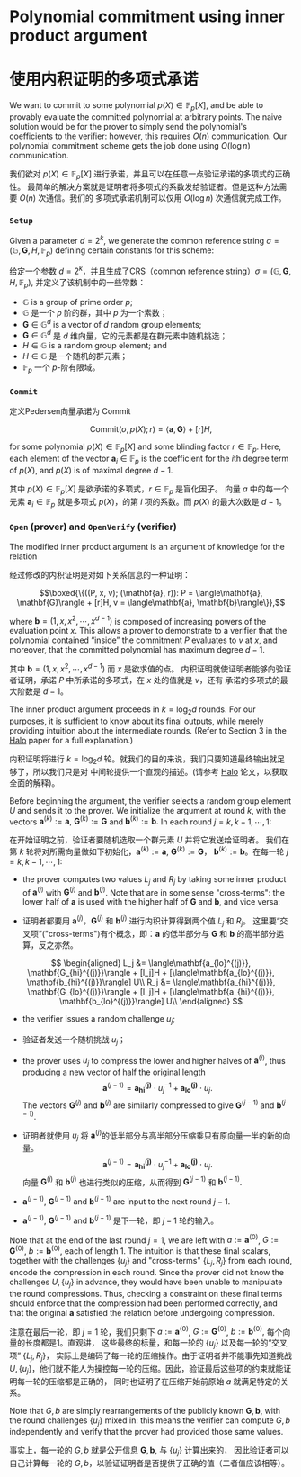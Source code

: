 # Polynomial commitment using inner product argument

# 使用内积证明的多项式承诺
We want to commit to some polynomial $p(X) \in \mathbb{F}_p[X]$, and be able to provably
evaluate the committed polynomial at arbitrary points. The naive solution would be for the
prover to simply send the polynomial's coefficients to the verifier: however, this
requires $O(n)$ communication. Our polynomial commitment scheme gets the job done using
$O(\log n)$ communication.

我们欲对 $p(X) \in \mathbb{F}_p[X]$ 进行承诺，并且可以在任意一点验证承诺的多项式的正确性。
最简单的解决方案就是证明者将多项式的系数发给验证者。但是这种方法需要 $O(n)$ 次通信。我们的
多项式承诺机制可以仅用 $O(\log n)$ 次通信就完成工作。

### `Setup`
Given a parameter $d = 2^k,$ we generate the common reference string
$\sigma = (\mathbb{G}, \mathbf{G}, H, \mathbb{F}_p)$ defining certain constants for this
scheme:

给定一个参数 $d = 2^k$，并且生成了CRS（common reference string）$\sigma = (\mathbb{G}, \mathbf{G}, H, \mathbb{F}_p)$,
并定义了该机制中的一些常数：

* $\mathbb{G}$ is a group of prime order $p;$
* $\mathbb{G}$ 是一个 $p$ 阶的群，其中 $p$ 为一个素数；
* $\mathbf{G} \in \mathbb{G}^d$ is a vector of $d$ random group elements;
* $\mathbf{G} \in \mathbb{G}^d$ 是 $d$ 维向量，它的元素都是在群元素中随机挑选；
* $H \in \mathbb{G}$ is a random group element; and
* $H \in \mathbb{G}$ 是一个随机的群元素；
* $\mathbb{F}_p$ 一个 $p$-阶有限域。

### `Commit`
定义Pedersen向量承诺为 $\text{Commit}$

$$\text{Commit}(\sigma, p(X); r) = \langle\mathbf{a}, \mathbf{G}\rangle + [r]H,$$

for some polynomial $p(X) \in \mathbb{F}_p[X]$ and some blinding factor
$r \in \mathbb{F}_p.$ Here, each element of the vector $\mathbf{a}_i \in \mathbb{F}_p$ is
the coefficient for the $i$th degree term of $p(X),$ and $p(X)$ is of maximal degree
$d - 1.$

其中  $p(X) \in \mathbb{F}_p[X]$ 是欲承诺的多项式，$r \in \mathbb{F}_p$ 是盲化因子。
向量 $a$ 中的每一个元素 $\mathbf{a}_i \in \mathbb{F}_p$ 就是多项式 $p(X)$，的第 $i$ 项的系数。而 $p(X)$ 的最大次数是 $d - 1$。

### `Open` (prover) and `OpenVerify` (verifier)
The modified inner product argument is an argument of knowledge for the relation

经过修改的内积证明是对如下关系信息的一种证明：

$$\boxed{\{((P, x, v); (\mathbf{a}, r)): P = \langle\mathbf{a}, \mathbf{G}\rangle + [r]H, v = \langle\mathbf{a}, \mathbf{b}\rangle\}},$$

where $\mathbf{b} = (1, x, x^2, \cdots, x^{d-1})$ is composed of increasing powers of the
evaluation point $x.$ This allows a prover to demonstrate to a verifier that the
polynomial contained “inside” the commitment $P$ evaluates to $v$ at $x,$ and moreover,
that the committed polynomial has maximum degree $d − 1.$

其中 $\mathbf{b} = (1, x, x^2, \cdots, x^{d-1})$ 而 $x$ 是欲求值的点。 
内积证明就使证明者能够向验证者证明，承诺 $P$ 中所承诺的多项式，在 $x$ 处的值就是 $v$，还有
承诺的多项式的最大阶数是 $d - 1$。

The inner product argument proceeds in $k = \log_2 d$ rounds. For our purposes, it is
sufficient to know about its final outputs, while merely providing intuition about the
intermediate rounds. (Refer to Section 3 in the [Halo] paper for a full explanation.)

内积证明将进行 $k = \log_2 d$ 轮。就我们的目的来说，我们只要知道最终输出就足够了，所以我们只是对
中间轮提供一个直观的描述。(请参考 [Halo] 论文，以获取全面的解释)。

[Halo]: https://eprint.iacr.org/2019/1021.pdf

Before beginning the argument, the verifier selects a random group element $U$ and sends it
to the prover. We initialize the argument at round $k,$ with the vectors
$\mathbf{a}^{(k)} := \mathbf{a},$ $\mathbf{G}^{(k)} := \mathbf{G}$ and
$\mathbf{b}^{(k)} := \mathbf{b}.$ In each round $j = k, k-1, \cdots, 1$:

在开始证明之前，验证者要随机选取一个群元素 $U$ 并将它发送给证明者。
我们在第 $k$ 轮将对所需向量做如下初始化，$\mathbf{a}^{(k)} := \mathbf{a},$ $\mathbf{G}^{(k)} := \mathbf{G}$，
$\mathbf{b}^{(k)} := \mathbf{b}$。在每一轮 $j = k, k-1, \cdots, 1$:

* the prover computes two values $L_j$ and $R_j$ by taking some inner product of
  $\mathbf{a}^{(j)}$ with $\mathbf{G}^{(j)}$ and $\mathbf{b}^{(j)}$. Note that are in some
  sense "cross-terms": the lower half of $\mathbf{a}$ is used with the higher half of
  $\mathbf{G}$ and $\mathbf{b}$, and vice versa:

* 证明者都要用 $\mathbf{a}^{(j)}$，$\mathbf{G}^{(j)}$ 和 $\mathbf{b}^{(j)}$ 进行内积计算得到两个值 $L_j$ 和 $R_j$。
  这里要“交叉项”("cross-terms")有个概念，即：$\mathbf{a}$ 的低半部分与 $\mathbf{G}$ 和 $\mathbf{b}$ 的高半部分运算，反之亦然。

$$
\begin{aligned}
L_j &= \langle\mathbf{a_{lo}^{(j)}}, \mathbf{G_{hi}^{(j)}}\rangle + [l_j]H + [\langle\mathbf{a_{lo}^{(j)}}, \mathbf{b_{hi}^{(j)}}\rangle] U\\
R_j &= \langle\mathbf{a_{hi}^{(j)}}, \mathbf{G_{lo}^{(j)}}\rangle + [l_j]H + [\langle\mathbf{a_{hi}^{(j)}}, \mathbf{b_{lo}^{(j)}}\rangle] U\\
\end{aligned}
$$

* the verifier issues a random challenge $u_j$;

* 验证者发送一个随机挑战 $u_j$；

* the prover uses $u_j$ to compress the lower and higher halves of $\mathbf{a}^{(j)}$,
  thus producing a new vector of half the original length 
  $$\mathbf{a}^{(j-1)} = \mathbf{a_{hi}^{(j)}}\cdot u_j^{-1} + \mathbf{a_{lo}^{(j)}}\cdot u_j.$$
  The vectors $\mathbf{G}^{(j)}$ and $\mathbf{b}^{(j)}$ are similarly compressed to give
  $\mathbf{G}^{(j-1)}$ and $\mathbf{b}^{(j-1)}$.

* 证明者就使用 $u_j$ 将 $\mathbf{a}^{(j)}$的低半部分与高半部分压缩乘只有原向量一半的新的向量。
  $$\mathbf{a}^{(j-1)} = \mathbf{a_{hi}^{(j)}}\cdot u_j^{-1} + \mathbf{a_{lo}^{(j)}}\cdot u_j.$$
  向量 $\mathbf{G}^{(j)}$ 和 $\mathbf{b}^{(j)}$ 也进行类似的压缩，从而得到
  $\mathbf{G}^{(j-1)}$ 和 $\mathbf{b}^{(j-1)}$.

* $\mathbf{a}^{(j-1)}$, $\mathbf{G}^{(j-1)}$ and $\mathbf{b}^{(j-1)}$ are input to the
  next round $j - 1.$

* $\mathbf{a}^{(j-1)}$, $\mathbf{G}^{(j-1)}$ and $\mathbf{b}^{(j-1)}$ 是下一轮，即 $j - 1$ 轮的输入。

Note that at the end of the last round $j = 1,$ we are left with $a := \mathbf{a}^{(0)}$,
$G := \mathbf{G}^{(0)}$, $b := \mathbf{b}^{(0)},$ each of length 1. The intuition is that
these final scalars, together with the challenges $\{u_j\}$ and "cross-terms"
$\{L_j, R_j\}$ from each round, encode the compression in each round. Since the prover did
not know the challenges $U, \{u_j\}$ in advance, they would have been unable to manipulate
the round compressions. Thus, checking a constraint on these final terms should enforce
that the compression had been performed correctly, and that the original $\mathbf{a}$
satisfied the relation before undergoing compression.

注意在最后一轮，即 $j = 1$ 轮，我们只剩下 $a := \mathbf{a}^{(0)}$,
$G := \mathbf{G}^{(0)}$, $b := \mathbf{b}^{(0)},$ 每个向量的长度都是1。直观讲，
这些最终的标量，和每一轮的 $\{u_j\}$ 以及每一轮的“交叉项”
$\{L_j, R_j\}$， 实际上是编码了每一轮的压缩操作。由于证明者并不能事先知道挑战
$U, \{u_j\}$，他们就不能人为操控每一轮的压缩。因此，验证最后这些项的约束就能证明每一轮的压缩都是正确的，
同时也证明了在压缩开始前原始 $a$ 就满足特定的关系。

Note that $G, b$ are simply rearrangements of the publicly known $\mathbf{G}, \mathbf{b},$
with the round challenges $\{u_j\}$ mixed in: this means the verifier can compute $G, b$
independently and verify that the prover had provided those same values.

事实上，每一轮的 $G, b$ 就是公开信息 $\mathbf{G}, \mathbf{b},$ 与 $\{u_j\}$ 计算出来的，
因此验证者可以自己计算每一轮的 $G, b$，以验证证明者是否提供了正确的值（二者值应该相等）。